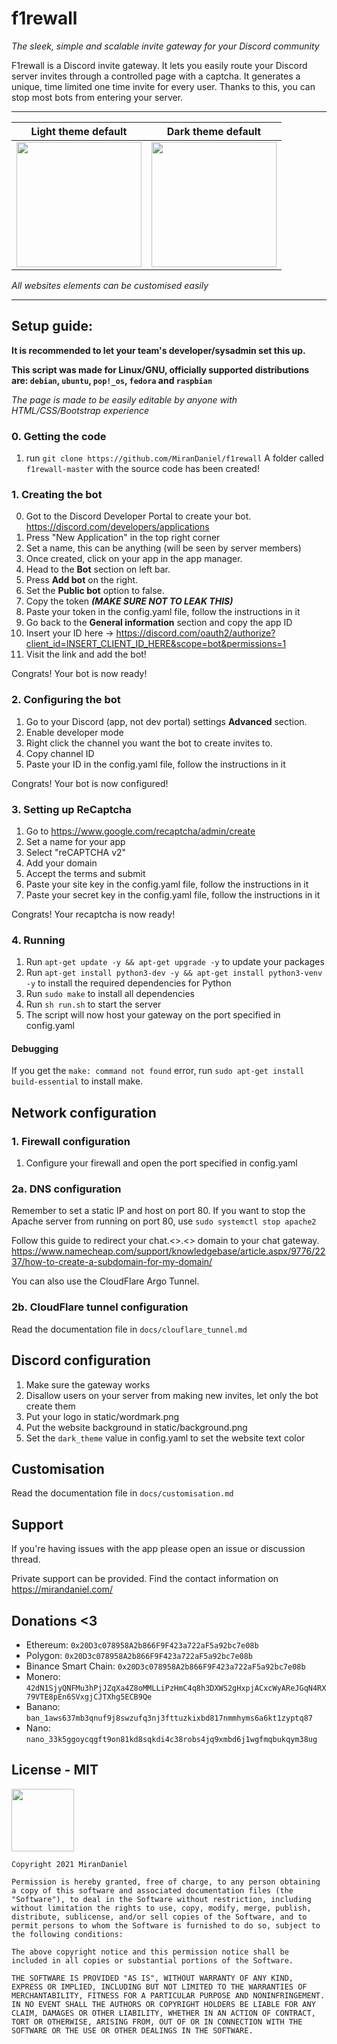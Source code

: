 # f1rewall
*The sleek, simple and scalable invite gateway for your Discord community*

F1rewall is a Discord invite gateway. It lets you easily route your Discord server invites through a controlled page with a captcha.
It generates a unique, time limited one time invite for every user.
Thanks to this, you can stop most bots from entering your server.


---


Light theme default        |  Dark theme default
:-------------------------:|:-------------------------:
<img src="https://media.discordapp.net/attachments/795438999761977394/910258446681657374/unknown.png" height="200"/> | <img src="https://cdn.discordapp.com/attachments/795438999761977394/910258701204602920/unknown.png" height="200"/>

*All websites elements can be customised easily*

---

## Setup guide:

**It is recommended to let your team's developer/sysadmin set this up.**

**This script was made for Linux/GNU, officially supported distributions are: `debian`, `ubuntu`, `pop!_os`, `fedora` and `raspbian`**

*The page is made to be easily editable by anyone with HTML/CSS/Bootstrap experience*



### 0. Getting the code

1. run `git clone https://github.com/MiranDaniel/f1rewall`
A folder called `f1rewall-master` with the source code has been created!

### 1. Creating the bot
0. Got to the Discord Developer Portal to create your bot.
https://discord.com/developers/applications
1. Press "New Application" in the top right corner
2. Set a name, this can be anything (will be seen by server members)
3. Once created, click on your app in the app manager.
4. Head to the **Bot** section on left bar.
5. Press **Add bot** on the right.
6. Set the **Public bot** option to false.
7. Copy the token ***(MAKE SURE NOT TO LEAK THIS)***
8. Paste your token in the config.yaml file, follow the instructions in it
9. Go back to the **General information** section and copy the app ID
10. Insert your ID here -> https://discord.com/oauth2/authorize?client_id=INSERT_CLIENT_ID_HERE&scope=bot&permissions=1
11. Visit the link and add the bot!

Congrats! Your bot is now ready!

### 2. Configuring the bot

1. Go to your Discord (app, not dev portal) settings **Advanced** section.
2. Enable developer mode
3. Right click the channel you want the bot to create invites to.
4. Copy channel ID
5. Paste your ID in the config.yaml file, follow the instructions in it

Congrats! Your bot is now configured!

### 3. Setting up ReCaptcha

1. Go to https://www.google.com/recaptcha/admin/create
2. Set a name for your app
3. Select "reCAPTCHA v2"
4. Add your domain
5. Accept the terms and submit
6. Paste your site key in the config.yaml file, follow the instructions in it
7. Paste your secret key in the config.yaml file, follow the instructions in it

Congrats! Your recaptcha is now ready!

### 4. Running

1. Run `apt-get update -y && apt-get upgrade -y` to update your packages
1. Run `apt-get install python3-dev -y && apt-get install python3-venv -y` to install the required dependencies for Python
1. Run `sudo make` to install all dependencies
2. Run `sh run.sh` to start the server
3. The script will now host your gateway on the port specified in config.yaml

#### Debugging

If you get the `make: command not found` error, run `sudo apt-get install build-essential` to install make.

## Network configuration

### 1. Firewall configuration

1. Configure your firewall and open the port specified in config.yaml

### 2a. DNS configuration

Remember to set a static IP and host on port 80.
If you want to stop the Apache server from running on port 80, use `sudo systemctl stop apache2`

Follow this guide to redirect your chat.<>.<> domain to your chat gateway. https://www.namecheap.com/support/knowledgebase/article.aspx/9776/2237/how-to-create-a-subdomain-for-my-domain/

You can also use the CloudFlare Argo Tunnel.

### 2b. CloudFlare tunnel configuration

Read the documentation file in `docs/clouflare_tunnel.md`

## Discord configuration

1. Make sure the gateway works
2. Disallow users on your server from making new invites, let only the bot create them
3. Put your logo in static/wordmark.png
4. Put the website background in static/background.png
5. Set the `dark_theme` value in config.yaml to set the website text color

## Customisation

Read the documentation file in `docs/customisation.md`

## Support

If you're having issues with the app please open an issue or discussion thread.

Private support can be provided. Find the contact information on https://mirandaniel.com/

## Donations <3

* Ethereum: `0x20D3c078958A2b866F9F423a722aF5a92bc7e08b`
* Polygon: `0x20D3c078958A2b866F9F423a722aF5a92bc7e08b`
* Binance Smart Chain: `0x20D3c078958A2b866F9F423a722aF5a92bc7e08b`
* Monero: `42dN1SjyQNFMu3hPjJZqXa4Z8oMMLLiPzHmC4q8h3DXWS2gHxpjACxcWyAReJGqN4RX79VTE8pEn6SVxgjCJTXhg5ECB9Qe`
* Banano: `ban_1aws637mb3qnuf9j8swzufq3nj3fttuzkixbd817nmmhyms6a6kt1zyptq87`
* Nano: `nano_33k5ggoycqgft9on81kd8sqkdi4c38robs4jq9xmbd6j1wgfmqbukqym38ug`

## License - MIT
<img src="https://opensource.org/files/OSIApproved_1.png" width="100"/>

```
Copyright 2021 MiranDaniel

Permission is hereby granted, free of charge, to any person obtaining a copy of this software and associated documentation files (the "Software"), to deal in the Software without restriction, including without limitation the rights to use, copy, modify, merge, publish, distribute, sublicense, and/or sell copies of the Software, and to permit persons to whom the Software is furnished to do so, subject to the following conditions:

The above copyright notice and this permission notice shall be included in all copies or substantial portions of the Software.

THE SOFTWARE IS PROVIDED "AS IS", WITHOUT WARRANTY OF ANY KIND, EXPRESS OR IMPLIED, INCLUDING BUT NOT LIMITED TO THE WARRANTIES OF MERCHANTABILITY, FITNESS FOR A PARTICULAR PURPOSE AND NONINFRINGEMENT. IN NO EVENT SHALL THE AUTHORS OR COPYRIGHT HOLDERS BE LIABLE FOR ANY CLAIM, DAMAGES OR OTHER LIABILITY, WHETHER IN AN ACTION OF CONTRACT, TORT OR OTHERWISE, ARISING FROM, OUT OF OR IN CONNECTION WITH THE SOFTWARE OR THE USE OR OTHER DEALINGS IN THE SOFTWARE.
```
